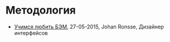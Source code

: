 # Методология
* [Учимся любить БЭМ](https://css-tricks.com/bem-101/), 27-05-2015, Johan Ronsse, Дизайнер интерфейсов
 
